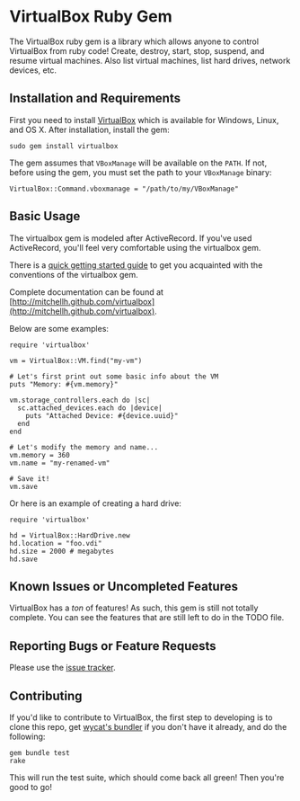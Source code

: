# VirtualBox Ruby Gem

The VirtualBox ruby gem is a library which allows anyone to control VirtualBox 
from ruby code! Create, destroy, start, stop, suspend, and resume virtual machines.
Also list virtual machines, list hard drives, network devices, etc.

## Installation and Requirements

First you need to install [VirtualBox](http://www.virtualbox.org/) which is available for
Windows, Linux, and OS X. After installation, install the gem:

    sudo gem install virtualbox

The gem assumes that `VBoxManage` will be available on the `PATH`. If not, before using
the gem, you must set the path to your `VBoxManage` binary:

    VirtualBox::Command.vboxmanage = "/path/to/my/VBoxManage"

## Basic Usage

The virtualbox gem is modeled after ActiveRecord. If you've used ActiveRecord, you'll
feel very comfortable using the virtualbox gem. 

There is a [quick getting started guide](http://mitchellh.github.com/virtualbox/file.GettingStarted.html) to 
get you acquainted with the conventions of the virtualbox gem.

Complete documentation can be found at [http://mitchellh.github.com/virtualbox](http://mitchellh.github.com/virtualbox).

Below are some examples:

    require 'virtualbox'
    
    vm = VirtualBox::VM.find("my-vm")
    
    # Let's first print out some basic info about the VM
    puts "Memory: #{vm.memory}"
    
    vm.storage_controllers.each do |sc|
      sc.attached_devices.each do |device|
        puts "Attached Device: #{device.uuid}"
      end
    end
    
    # Let's modify the memory and name...
    vm.memory = 360
    vm.name = "my-renamed-vm"
    
    # Save it!
    vm.save

Or here is an example of creating a hard drive:

    require 'virtualbox'
    
    hd = VirtualBox::HardDrive.new
    hd.location = "foo.vdi"
    hd.size = 2000 # megabytes
    hd.save

## Known Issues or Uncompleted Features

VirtualBox has a _ton_ of features! As such, this gem is still not totally complete.
You can see the features that are still left to do in the TODO file.

## Reporting Bugs or Feature Requests

Please use the [issue tracker](https://github.com/mitchellh/virtualbox/issues).

## Contributing

If you'd like to contribute to VirtualBox, the first step to developing is to
clone this repo, get [wycat's bundler](http://github.com/wycats/bundler) if you
don't have it already, and do the following:

    gem bundle test
    rake

This will run the test suite, which should come back all green! Then you're good to go!

